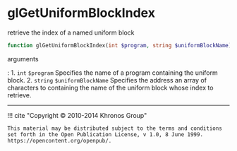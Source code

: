 # glGetUniformBlockIndex
retrieve the index of a named uniform block

```php
function glGetUniformBlockIndex(int $program, string $uniformBlockName) : int
```

arguments

:    1. `int` `$program` Specifies the name of a program containing the uniform
    block.
    2. `string` `$uniformBlockName` Specifies the address an array of characters
    to containing the name of the uniform block whose index to retrieve.

---
     

!!! cite "Copyright © 2010-2014 Khronos Group"

    This material may be distributed subject to the terms and conditions set forth in the Open Publication License, v 1.0, 8 June 1999. https://opencontent.org/openpub/.